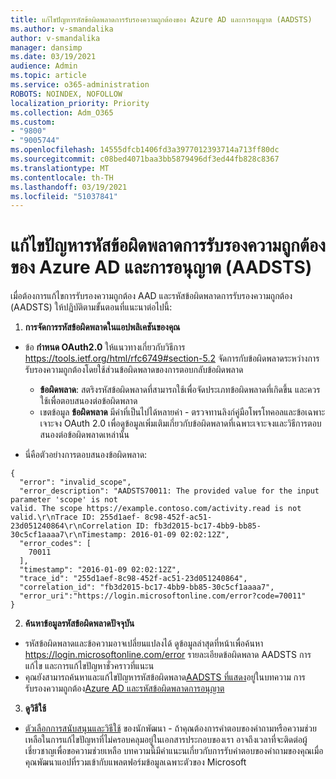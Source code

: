 ```yaml
---
title: แก้ไขปัญหารหัสข้อผิดพลาดการรับรองความถูกต้องของ Azure AD และการอนุญาต (AADSTS)
ms.author: v-smandalika
author: v-smandalika
manager: dansimp
ms.date: 03/19/2021
audience: Admin
ms.topic: article
ms.service: o365-administration
ROBOTS: NOINDEX, NOFOLLOW
localization_priority: Priority
ms.collection: Adm_O365
ms.custom:
- "9800"
- "9005744"
ms.openlocfilehash: 14555dfcb1406fd3a3977012393714a713ff80dc
ms.sourcegitcommit: c08bed4071baa3bb5879496df3ed44fb828c8367
ms.translationtype: MT
ms.contentlocale: th-TH
ms.lasthandoff: 03/19/2021
ms.locfileid: "51037841"
---
```

# <a name="troubleshoot-azure-ad-authentication-and-authorization-aadsts-error-codes"></a>แก้ไขปัญหารหัสข้อผิดพลาดการรับรองความถูกต้องของ Azure AD และการอนุญาต (AADSTS)

เมื่อต้องการแก้ไขการรับรองความถูกต้อง AAD และรหัสข้อผิดพลาดการรับรองความถูกต้อง (AADSTS) ให้ปฏิบัติตามขั้นตอนที่แนะนาต่อไปนี้:

1. **การจัดการรหัสข้อผิดพลาดในแอปพลิเคชันของคุณ**

- ข้อ **กําหนด OAuth2.0** ให้แนวทางเกี่ยวกับวิธีการ https://tools.ietf.org/html/rfc6749#section-5.2 จัดการกับข้อผิดพลาดระหว่างการรับรองความถูกต้องโดยใช้ส่วนข้อผิดพลาดของการตอบกลับข้อผิดพลาด

    - **ข้อผิดพลาด**: สตริงรหัสข้อผิดพลาดที่สามารถใช้เพื่อจัดประเภทข้อผิดพลาดที่เกิดขึ้น และควรใช้เพื่อตอบสนองต่อข้อผิดพลาด
    - เขตข้อมูล **ข้อผิดพลาด** มีค่าที่เป็นไปได้หลายค่า - ตรวจทานลิงก์คู่มือโพรโทคอลและข้อเฉพาะเจาะจง OAuth 2.0 เพื่อดูข้อมูลเพิ่มเติมเกี่ยวกับข้อผิดพลาดที่เฉพาะเจาะจงและวิธีการตอบสนองต่อข้อผิดพลาดเหล่านั้น

- นี่คือตัวอย่างการตอบสนองข้อผิดพลาด:
```
{
  "error": "invalid_scope",
  "error_description": "AADSTS70011: The provided value for the input parameter 'scope' is not 
valid. The scope https://example.contoso.com/activity.read is not valid.\r\nTrace ID: 255d1aef- 8c98-452f-ac51-23d051240864\r\nCorrelation ID: fb3d2015-bc17-4bb9-bb85-30c5cf1aaaa7\r\nTimestamp: 2016-01-09 02:02:12Z",
  "error_codes": [
    70011
  ],
  "timestamp": "2016-01-09 02:02:12Z",
  "trace_id": "255d1aef-8c98-452f-ac51-23d051240864",
  "correlation_id": "fb3d2015-bc17-4bb9-bb85-30c5cf1aaaa7", 
  "error_uri":"https://login.microsoftonline.com/error?code=70011"
}
```
2. **ค้นหาข้อมูลรหัสข้อผิดพลาดปัจจุบัน**

- รหัสข้อผิดพลาดและข้อความอาจเปลี่ยนแปลงได้ ดูข้อมูลล่าสุดที่หน้าเพื่อค้นหา https://login.microsoftonline.com/error รายละเอียดข้อผิดพลาด AADSTS การแก้ไข และการแก้ไขปัญหาชั่วคราวที่แนะน
- คุณยังสามารถค้นหาและแก้ไขปัญหารหัสข้อผิดพลาด[AADSTS ที่แสดง](https://docs.microsoft.com/azure/active-directory/develop/reference-aadsts-error-codes#aadsts-error-codes)อยู่ในบทความ การรับรองความถูกต้อง[Azure AD และรหัสข้อผิดพลาดการอนุญาต](https://docs.microsoft.com/azure/active-directory/develop/reference-aadsts-error-codes#handling-error-codes-in-your-application)

3. **ดูวิธีใช้**

- [ตัวเลือกการสนับสนุนและวิธีใช้](https://docs.microsoft.com/azure/active-directory/develop/developer-support-help-options) ของนักพัฒนา - ถ้าคุณต้องการคําตอบของคําถามหรือความช่วยเหลือในการแก้ไขปัญหาที่ไม่ครอบคลุมอยู่ในเอกสารประกอบของเรา อาจถึงเวลาที่จะติดต่อผู้เชี่ยวชาญเพื่อขอความช่วยเหลือ บทความนี้มีคําแนะนเกี่ยวกับการรับคําตอบของคําถามของคุณเมื่อคุณพัฒนาแอปที่รวมเข้ากับแพลตฟอร์มข้อมูลเฉพาะตัวของ Microsoft








